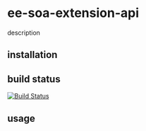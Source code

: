 # ee-soa-extension-api

description

## installation



## build status

[![Build Status](https://travis-ci.org/eventEmitter/ee-soa-extension-api.png?branch=master)](https://travis-ci.org/eventEmitter/ee-soa-extension-api)


## usage
